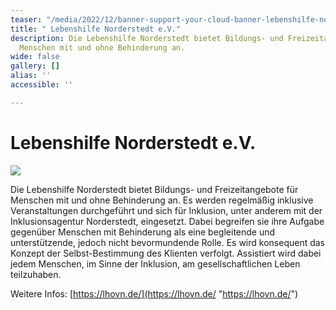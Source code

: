 ```yaml
---
teaser: "/media/2022/12/banner-support-your-cloud-banner-lebenshilfe-norderstedt-1.jpg"
title: " Lebenshilfe Norderstedt e.V."
description: Die Lebenshilfe Norderstedt bietet Bildungs- und Freizeitangebote für
  Menschen mit und ohne Behinderung an.
wide: false
gallery: []
alias: ''
accessible: ''

---
```

# Lebenshilfe Norderstedt e.V.

![](/media/2022/12/banner-support-your-cloud-banner-lebenshilfe-norderstedt-1.jpg)

Die Lebenshilfe Norderstedt bietet Bildungs- und Freizeitangebote für Menschen mit und ohne Behinderung an. Es werden regelmäßig inklusive Veranstaltungen durchgeführt und sich für Inklusion, unter anderem mit der Inklusionsagentur Norderstedt, eingesetzt. Dabei begreifen sie ihre Aufgabe gegenüber Menschen mit Behinderung als eine begleitende und unterstützende, jedoch nicht bevormundende Rolle. Es wird konsequent das Konzept der Selbst-Bestimmung des Klienten verfolgt. Assistiert wird dabei jedem Menschen, im Sinne der Inklusion, am gesellschaftlichen Leben teilzuhaben.

Weitere Infos: [https://lhovn.de/](https://lhovn.de/ "https://lhovn.de/")